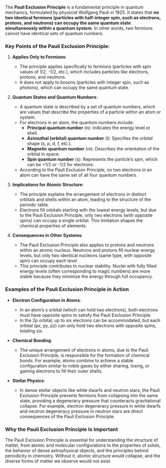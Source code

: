 The **Pauli Exclusion Principle** is a fundamental principle in quantum mechanics, formulated by physicist Wolfgang Pauli in 1925. It states that **no two identical fermions (particles with half-integer spin, such as electrons, protons, and neutrons) can occupy the same quantum state simultaneously within a quantum system**. In other words, two fermions cannot have identical sets of quantum numbers.

### Key Points of the Pauli Exclusion Principle:

1. **Applies Only to Fermions**:
   - The principle applies specifically to fermions (particles with spin values of 1/2, -1/2, etc.), which includes particles like electrons, protons, and neutrons.
   - It does not apply to bosons (particles with integer spin, such as photons), which can occupy the same quantum state.

2. **Quantum States and Quantum Numbers**:
   - A quantum state is described by a set of quantum numbers, which are values that describe the properties of a particle within an atom or system.
   - For electrons in an atom, the quantum numbers include:
     - **Principal quantum number** (n): Indicates the energy level or shell.
     - **Azimuthal (orbital) quantum number** (l): Specifies the orbital shape (s, p, d, f, etc.).
     - **Magnetic quantum number** (m): Describes the orientation of the orbital in space.
     - **Spin quantum number** (s): Represents the particle’s spin, which can be +1/2 or -1/2 for electrons.
   - According to the Pauli Exclusion Principle, no two electrons in an atom can have the same set of all four quantum numbers.

3. **Implications for Atomic Structure**:
   - The principle explains the arrangement of electrons in distinct orbitals and shells within an atom, leading to the structure of the periodic table.
   - Electrons fill orbitals starting with the lowest energy levels, but due to the Pauli Exclusion Principle, only two electrons (with opposite spins) can occupy a single orbital. This limitation shapes the chemical properties of elements.

4. **Consequences in Other Systems**:
   - The Pauli Exclusion Principle also applies to protons and neutrons within an atomic nucleus. Neutrons and protons fill nuclear energy levels, but only two identical nucleons (same type, with opposite spin) can occupy each level.
   - This principle contributes to nuclear stability. Nuclei with fully filled energy levels (often corresponding to magic numbers) are more stable because they minimize the energy through full occupancy.

### Examples of the Pauli Exclusion Principle in Action

- **Electron Configuration in Atoms**:
   - In an atom’s s orbital (which can hold two electrons), both electrons must have opposite spins to satisfy the Pauli Exclusion Principle.
   - In the 2p orbital, up to six electrons can be accommodated, but each orbital (px, py, pz) can only hold two electrons with opposite spins, totaling six.

- **Chemical Bonding**:
   - The unique arrangement of electrons in atoms, due to the Pauli Exclusion Principle, is responsible for the formation of chemical bonds. For example, atoms combine to achieve a stable configuration similar to noble gases by either sharing, losing, or gaining electrons to fill their outer shells.

- **Stellar Physics**:
   - In dense stellar objects like white dwarfs and neutron stars, the Pauli Exclusion Principle prevents fermions from collapsing into the same state, providing a degeneracy pressure that counteracts gravitational collapse. For example, electron degeneracy pressure in white dwarfs and neutron degeneracy pressure in neutron stars are direct consequences of the Pauli Exclusion Principle.

### Why the Pauli Exclusion Principle Is Important

The Pauli Exclusion Principle is essential for understanding the structure of matter, from atomic and molecular configurations to the properties of solids, the behavior of dense astrophysical objects, and the principles behind periodicity in chemistry. Without it, atomic structure would collapse, and the diverse forms of matter we observe would not exist.
